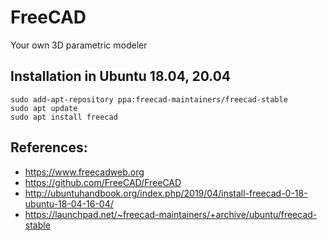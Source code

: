 # FreeCAD
Your own 3D parametric modeler


## Installation in Ubuntu 18.04, 20.04
```
sudo add-apt-repository ppa:freecad-maintainers/freecad-stable
sudo apt update
sudo apt install freecad
```

## References: 
* https://www.freecadweb.org   
* https://github.com/FreeCAD/FreeCAD   
* http://ubuntuhandbook.org/index.php/2019/04/install-freecad-0-18-ubuntu-18-04-16-04/
* https://launchpad.net/~freecad-maintainers/+archive/ubuntu/freecad-stable
